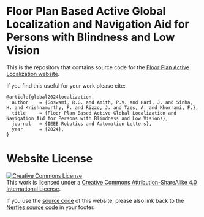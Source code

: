 # Floor Plan Based Active Global Localization and Navigation Aid for Persons with Blindness and Low Vision

This is the repository that contains source code for the [Floor Plan Active Localization website](https://raktimgg.github.io/FloorPlanActiveLocalization.io/).

If you find this useful for your work please cite:
```
@article{global2024localization,
  author    = {Goswami, R.G. and Amith, P.V. and Hari, J. and Sinha, H. and Krishnamurthy, P. and Rizzo, J. and Tzes, A. and Khorrami, F.},
  title     = {Floor Plan Based Active Global Localization and Navigation Aid for Persons with Blindness and Low Visions},
  journal   = {IEEE Robotics and Automation Letters},
  year      = {2024},
}
```

# Website License
<a rel="license" href="http://creativecommons.org/licenses/by-sa/4.0/"><img alt="Creative Commons License" style="border-width:0" src="https://i.creativecommons.org/l/by-sa/4.0/88x31.png" /></a><br />This work is licensed under a <a rel="license" href="http://creativecommons.org/licenses/by-sa/4.0/">Creative Commons Attribution-ShareAlike 4.0 International License</a>.

If you use the [source code](https://raktimgg.github.io/FloorPlanActiveLocalization.io/) of this website, please also link back to the [Nerfies source code](https://github.com/nerfies/nerfies.github.io) in your footer.
